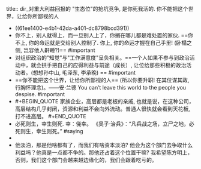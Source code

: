 title:: dir_对重大利益回报的 "生态位"的抢坑竞争, 是你死我活的. 你不能把这个世界，让给你所鄙视的人

- ((61ee1400-e4b1-42da-a401-dc8798bcd391))
- 你不上，别人就得上，而一旦别人上了，你搁在哪儿都是难处置的家伙. ==你不上, 你的命运就是交给别人控制了. 你上, 你的命运才握在自己手里! (卧榻之侧, 岂容他人鼾睡?)== #important
- 对组织政治的"知觉"与"工作满意度"呈负相关。==一个人如果不参与到政治活动中，就会拱手把自己的应得利益与前途（成长）, 让位给那些积极的政治活动者。(想想孙中山, 毛泽东, 李承晚) == #important
- ==你不能把这个世界，让给你所鄙视的人== (所以你要升职! 在其位谋其政, 行胸怀理念)。——安·兰德 You can’t leave this world to the people you despise. #important
- #+BEGIN_QUOTE
  家族企业，高层都是老板的亲戚, 也就是说，在这种公司，高层结构几乎封闭，资源和利益不会向外流动。普通人很快就会看到天花板, 打不进高层。
  #+END_QUOTE
- 必死则生，幸生则死.
  幸：侥幸。
  《吴子·治兵》：“凡兵战之场，立尸之地，必死则生，幸生则死。” #saying
-
- 他淡泊，那是他啥都有了，而我们有啥资本淡泊? 
  他会为这个部门去争取什么利益吗？他真是一点都不争的。那他还占着这个位置干嘛? 我希望陈方明上，否则，我们这个部门会越来越边缘化的，我们会跟着吃亏的。